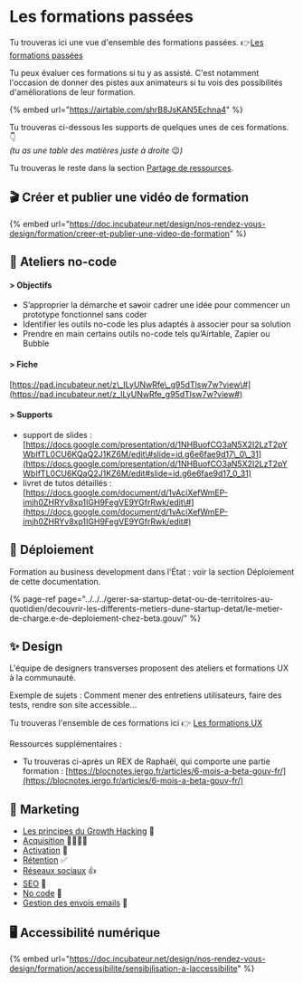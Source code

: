 # Les formations passées

Tu trouveras ici une vue d'ensemble des formations passées. 👉[Les formations passées](https://airtable.com/shrB8JsKAN5Echna4)

Tu peux  évaluer ces formations si tu y as assisté. C'est notamment l'occasion de donner des pistes aux animateurs si tu vois des possibilités d'améliorations de leur formation. 

{% embed url="https://airtable.com/shrB8JsKAN5Echna4" %}





Tu trouveras ci-dessous les supports de quelques unes de ces formations. 👇  
_\(tu as une table des matières juste à droite_ 😉_\)_

Tu trouveras le reste dans la section [Partage de ressources](../partage-de-ressources.md). 

## 🎬  Créer et publier une vidéo de formation

{% embed url="https://doc.incubateur.net/design/nos-rendez-vous-design/formation/creer-et-publier-une-video-de-formation" %}

## 🤖  Ateliers no-code

#### &gt; Objectifs

* S’approprier la démarche et sa~~v~~oir cadrer une idée pour commencer un prototype fonctionnel sans coder
* Identifier les outils no-code les plus adaptés à associer pour sa solution
* Prendre en main certains outils no-code tels qu’Airtable, Zapier ou Bubble

#### &gt; Fiche

[https://pad.incubateur.net/z\_ILyUNwRfe\_g95dTlsw7w?view\#](https://pad.incubateur.net/z_ILyUNwRfe_g95dTlsw7w?view#)

#### &gt; Supports

* support de slides : [https://docs.google.com/presentation/d/1NHBuofCO3aN5X2I2LzT2pYWbIfTL0CU6KQaQ2J1KZ6M/edit\#slide=id.g6e6fae9d17\_0\_31](https://docs.google.com/presentation/d/1NHBuofCO3aN5X2I2LzT2pYWbIfTL0CU6KQaQ2J1KZ6M/edit#slide=id.g6e6fae9d17_0_31)
* livret de tutos détaillés : [https://docs.google.com/document/d/1vAciXefWmEP-imjh0ZHRYv8xp1IGH9FegVE9YGfrRwk/edit\#](https://docs.google.com/document/d/1vAciXefWmEP-imjh0ZHRYv8xp1IGH9FegVE9YGfrRwk/edit#)

## 🚀 Déploiement 

Formation au business development dans l'État : voir la section Déploiement de cette documentation.

{% page-ref page="../../../gerer-sa-startup-detat-ou-de-territoires-au-quotidien/decouvrir-les-differents-metiers-dune-startup-detat/le-metier-de-charge.e-de-deploiement-chez-beta.gouv/" %}

## ✨ Design

L'équipe de designers transverses proposent des ateliers et formations UX à la communauté. 

Exemple de sujets : Comment mener des entretiens utilisateurs, faire des tests, rendre son site accessible...

Tu trouveras l'ensemble de ces formations ici 👉 [Les formations UX](https://doc.incubateur.net/design/nos-rendez-vous-design/formation)

Ressources supplémentaires : 

* Tu trouveras ci-après un REX de Raphaël, qui comporte une partie formation : [https://blocnotes.iergo.fr/articles/6-mois-a-beta-gouv-fr/](https://blocnotes.iergo.fr/articles/6-mois-a-beta-gouv-fr/)

## 🚀  Marketing

* [Les principes du Growth Hacking](https://doc.incubateur.net/startups/marketing/growth-hacking)  🚀
* [Acquisition](https://doc.incubateur.net/startups/marketing/lacquisition) 👨‍👨‍👦‍👦
* [Activation](https://doc.incubateur.net/startups/marketing/lactivation) 🎯
* [Rétention](https://doc.incubateur.net/startups/marketing/la-retention) ✅
* [Réseaux sociaux](https://doc.incubateur.net/startups/marketing/reseaux-sociaux) 👍
* [SEO](https://doc.incubateur.net/startups/marketing/seo-1) 🔎
* [No code](https://doc.incubateur.net/startups/marketing/no-code) 🤖
* [Gestion des envois emails](https://doc.incubateur.net/startups/marketing/gestion-des-envois-emails)  💌

## 🖥  Accessibilité numérique

{% embed url="https://doc.incubateur.net/design/nos-rendez-vous-design/formation/accessibilite/sensibilisation-a-laccessibilite" %}



